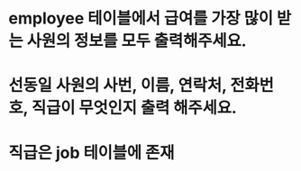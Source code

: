 # employee 테이블에서 급여를 가장 많이 받는 사원의 정보를 모두 출력해주세요.

# 선동일 사원의 사번, 이름, 연락처, 전화번호, 직급이 무엇인지 출력 해주세요. 

# 직급은 job 테이블에 존재

